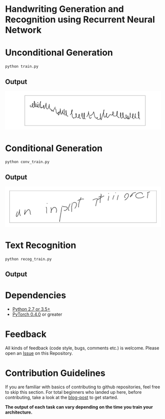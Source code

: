 # Handwriting Generation and Recognition using Recurrent Neural Network

# Unconditional Generation

```
python train.py 

```
## Output
![](https://github.com/akshitac8/Handwriting_Generation/blob/master/Output/Figure_1.png)

# Conditional Generation

```
python conv_train.py

```
## Output
![](https://github.com/akshitac8/Handwriting_Generation/blob/master/Output/Figure_2.png)


# Text Recognition

```
python recog_train.py

```
## Output

# Dependencies

* [Python 2.7 or 3.5+](https://www.continuum.io/downloads)
* [PyTorch 0.4.0](http://pytorch.org/) or greater

# Feedback

All kinds of feedback (code style, bugs, comments etc.) is welcome. Please open an [Issue](https://github.com/akshitac8/Handwriting_Generation/issues) on this Repository.

# Contribution Guidelines

If you are familiar with basics of contributing to github repositories, feel free to skip this section. For total beginners who landed up here, before contributing, take a look at the [blog-post](https://channelcs.github.io/best-practices-in-a-collaborative-environment.html) to get started.


**The output of each task can vary depending on the time you train your architecture.**
